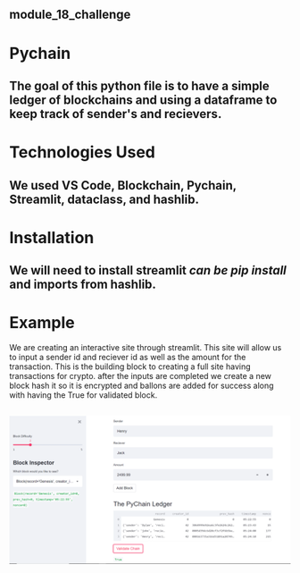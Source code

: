 ## module_18_challenge
# Pychain
The goal of this python file is to have a simple ledger of blockchains and using a dataframe to keep track of sender's and recievers.
-------------------------------------------------------------------------------------------------------------------------

# Technologies Used
We used VS Code, Blockchain, Pychain, Streamlit, dataclass, and hashlib.  
-------------------------------------------------------------------------------------------------------------------------

# Installation
We will need to install streamlit *can be pip install* and imports from hashlib.
-------------------------------------------------------------------------------------------------------------------------

# Example
We are creating an interactive site through streamlit. This site will allow us to input a sender id and reciever id as well as the amount for the transaction. This is the building block to creating a full site having transactions for crypto. after the inputs are completed we create a new block hash it so it is encrypted and ballons are added for success along with having the True for validated block.

![Example of Valid Block Ledger](Capture.PNG)
-------------------------------------------------------------------------------------------------------------------------
